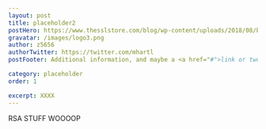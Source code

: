 ```yaml
---
layout: post
title: placeholder2
postHero: https://www.thesslstore.com/blog/wp-content/uploads/2018/08/bigstock-222348568-1024x267.jpg
gravatar: /images/logo3.png
author: z5656
authorTwitter: https://twitter.com/mhartl
postFooter: Additional information, and maybe a <a href="#">link or two</a>

category: placeholder
order: 1

excerpt: XXXX
---
```


RSA STUFF WOOOOP
